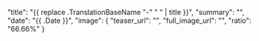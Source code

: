 "title": "{{ replace .TranslationBaseName "-" " " | title }}",
"summary": "",
"date": "{{ .Date }}",
"image": {
  "teaser_url": "",
  "full_image_url": "",
  "ratio": "66.66%"
}
